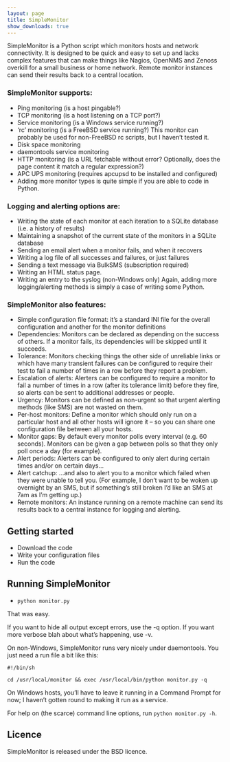 ```yaml
---
layout: page
title: SimpleMonitor
show_downloads: true
---
```


SimpleMonitor is a Python script which monitors hosts and network connectivity. It is designed to be quick and easy to set up and lacks complex features that can make things like Nagios, OpenNMS and Zenoss overkill for a small business or home network. Remote monitor instances can send their results back to a central location.

### SimpleMonitor supports:

* Ping monitoring (is a host pingable?)
* TCP monitoring (is a host listening on a TCP port?)
* Service monitoring (is a Windows service running?)
* ‘rc’ monitoring (is a FreeBSD service running?) This monitor can probably be used for non-FreeBSD rc scripts, but I haven’t tested it.
* Disk space monitoring
* daemontools service monitoring
* HTTP monitoring (is a URL fetchable without error? Optionally, does the page content it match a regular expression?)
* APC UPS monitoring (requires apcupsd to be installed and configured)
* Adding more monitor types is quite simple if you are able to code in Python.

### Logging and alerting options are:

* Writing the state of each monitor at each iteration to a SQLite database (i.e. a history of results)
* Maintaining a snapshot of the current state of the monitors in a SQLite database
* Sending an email alert when a monitor fails, and when it recovers
* Writing a log file of all successes and failures, or just failures
* Sending a text message via BulkSMS (subscription required)
* Writing an HTML status page.
* Writing an entry to the syslog (non-Windows only)
Again, adding more logging/alerting methods is simply a case of writing some Python.

### SimpleMonitor also features:

* Simple configuration file format: it’s a standard INI file for the overall configuration and another for the monitor definitions
* Dependencies: Monitors can be declared as depending on the success of others. If a monitor fails, its dependencies will be skipped until it succeeds.
* Tolerance: Monitors checking things the other side of unreliable links or which have many transient failures can be configured to require their test to fail a number of times in a row before they report a problem.
* Escalation of alerts: Alerters can be configured to require a monitor to fail a number of times in a row (after its tolerance limit) before they fire, so alerts can be sent to additional addresses or people.
* Urgency: Monitors can be defined as non-urgent so that urgent alerting methods (like SMS) are not wasted on them.
* Per-host monitors: Define a monitor which should only run on a particular host and all other hosts will ignore it – so you can share one configuration file between all your hosts.
* Monitor gaps: By default every monitor polls every interval (e.g. 60 seconds). Monitors can be given a gap between polls so that they only poll once a day (for example).
* Alert periods: Alerters can be configured to only alert during certain times and/or on certain days…
* Alert catchup: …and also to alert you to a monitor which failed when they were unable to tell you. (For example, I don’t want to be woken up overnight by an SMS, but if something’s still broken I’d like an SMS at 7am as I’m getting up.)
* Remote monitors: An instance running on a remote machine can send its results back to a central instance for logging and alerting.

## Getting started

* Download the code
* Write your configuration files
* Run the code

## Running SimpleMonitor

* `python monitor.py`

That was easy.

If you want to hide all output except errors, use the -q option. If you want more verbose blah about what’s happening, use -v.

On non-Windows, SimpleMonitor runs very nicely under daemontools. You just need a run file a bit like this:

    #!/bin/sh
    
    cd /usr/local/monitor && exec /usr/local/bin/python monitor.py -q

On Windows hosts, you’ll have to leave it running in a Command Prompt for now; I haven’t gotten round to making it run as a service.

For help on (the scarce) command line options, run `python monitor.py -h`.

## Licence
SimpleMonitor is released under the BSD licence.

